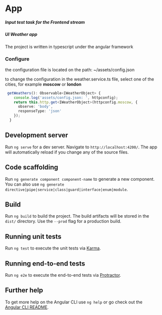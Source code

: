 # App

##### Input test task for the Frontend stream
##### UI Weather app
The project is written in typescript under the angular framework

### Configure

the configuration file is located on the path: ~/assets/config.json

to change the configuration in the weather.service.ts file, select one of the cities, for example **moscow** or **london**

```typescript
 getWeathers(): Observable<IWeatherObject> {
    console.log('assets/config.json: ', httpconfig);
    return this.http.get<IWeatherObject>(httpconfig.moscow, {
      observe: 'body',
      responseType: 'json'
    });
  }
```

## Development server

Run `ng serve` for a dev server. Navigate to `http://localhost:4200/`. The app will automatically reload if you change any of the source files.

## Code scaffolding

Run `ng generate component component-name` to generate a new component. You can also use `ng generate directive|pipe|service|class|guard|interface|enum|module`.

## Build

Run `ng build` to build the project. The build artifacts will be stored in the `dist/` directory. Use the `--prod` flag for a production build.

## Running unit tests

Run `ng test` to execute the unit tests via [Karma](https://karma-runner.github.io).

## Running end-to-end tests

Run `ng e2e` to execute the end-to-end tests via [Protractor](http://www.protractortest.org/).

## Further help

To get more help on the Angular CLI use `ng help` or go check out the [Angular CLI README](https://github.com/angular/angular-cli/blob/master/README.md).
